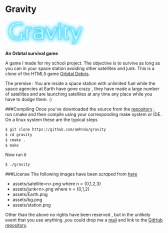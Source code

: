 Gravity
=======
![Gravity](assets/gravity.png)

**An Orbital survival game**

A game I made for my school project.
The objective is to survive as long as you can in your space station avoiding other satellites and junk.
This is a clone of the HTML5 game [Orbital Debris][orbital debris].

The premise :
You are inside a space station with unlimited fuel while the space agencies at Earth have gone crazy , they have made a large number of satellites and are launching satellites at any time any place while you have to dodge them. :)

###Compiling
Once you've downloaded the source from the [repository][repo] , run cmake and then compile using your corresponding make system or IDE.
On a linux system these are the typical steps
```sh
$ git clone https://github.com/amhndu/gravity
$ cd gravity
$ cmake .
$ make
```
Now run it
```sh
$ ./gravity
```

###License
The following images have been *scraped* from [here][orbital debris]
* assets/satellite\<n>.png where n = {0,1,2,3}
* assets/junk\<n>.png where n = {0,1,2}
* assets/Earth.png
* assets/bg.png
* assets/station.png

Other than the above no rights have been reserved , but in the unlikely event that you use anything ,you could drop me a [mail][mailaddr] and link to the [GitHub repository][repo].

[orbital debris]: http://www.allworkallplay.org/games/orbitaldebris/
[repo]: https://github.com/amhndu/gravity
[mailaddr]: mailto:amhndu@gmail.com
